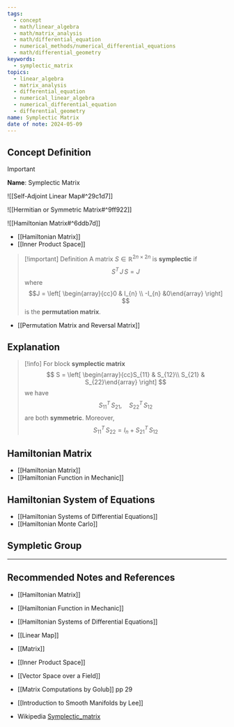 ```yaml
---
tags:
  - concept
  - math/linear_algebra
  - math/matrix_analysis
  - math/differential_equation
  - numerical_methods/numerical_differential_equations
  - math/differential_geometry
keywords:
  - symplectic_matrix
topics:
  - linear_algebra
  - matrix_analysis
  - differential_equation
  - numerical_linear_algebra
  - numerical_differential_equation
  - differential_geometry
name: Symplectic Matrix
date of note: 2024-05-09
---
```


## Concept Definition

>[!important]
>**Name**:  Symplectic Matrix

![[Self-Adjoint Linear Map#^29c1d7]]

![[Hermitian or Symmetric Matrix#^9ff922]]

![[Hamiltonian Matrix#^6ddb7d]]

- [[Hamiltonian Matrix]]
- [[Inner Product Space]]

>[!important] Definition
>A matrix $S\in \mathbb{R}^{2n\times 2n}$ is  **symplectic** if 
>$$
> S^{T}\,J\,S = J
>$$
>where 
>$$J = \left[ \begin{array}{cc}0 & I_{n} \\ -I_{n} &0\end{array} \right] $$ is the **permutation matrix**.

- [[Permutation Matrix and Reversal Matrix]]

## Explanation

>[!info]
>For block **symplectic matrix** 
>$$
>S = \left[ \begin{array}{cc}S_{11} & S_{12}\\ S_{21} & S_{22}\end{array} \right] 
>$$
>we have 
>$$
>S_{11}^{T}\,S_{21}, \quad S_{22}^{T}\,S_{12}
>$$
>are both **symmetric**. Moreover,
>$$
>S_{11}^T\,S_{22} = I_{n} + S_{21}^{T}\,S_{12} 
>$$

## Hamiltonian Matrix

- [[Hamiltonian Matrix]]
- [[Hamiltonian Function in Mechanic]]

## Hamiltonian System of Equations


- [[Hamiltonian Systems of Differential Equations]]
- [[Hamiltonian Monte Carlo]]

## Sympletic Group





-----------
##  Recommended Notes and References




- [[Hamiltonian Matrix]]
- [[Hamiltonian Function in Mechanic]]
- [[Hamiltonian Systems of Differential Equations]]

- [[Linear Map]]
- [[Matrix]]

- [[Inner Product Space]]
- [[Vector Space over a Field]]


- [[Matrix Computations by Golub]] pp 29
- [[Introduction to Smooth Manifolds by Lee]]
- Wikipedia [Symplectic_matrix](https://en.wikipedia.org/wiki/Symplectic_matrix)